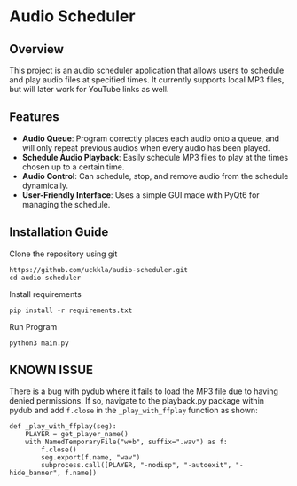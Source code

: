 # Audio Scheduler

## Overview
This project is an audio scheduler application that allows users to schedule and play audio files at specified times.
It currently supports local MP3 files, but will later work for YouTube links as well.

## Features
- **Audio Queue**: Program correctly places each audio onto a queue, and will only repeat previous audios when every audio has been played.
- **Schedule Audio Playback**: Easily schedule MP3 files to play at the times chosen up to a certain time.
- **Audio Control**: Can schedule, stop, and remove audio from the schedule dynamically.
- **User-Friendly Interface**: Uses a simple GUI made with PyQt6 for managing the schedule.

## Installation Guide
Clone the repository using git

```
https://github.com/uckkla/audio-scheduler.git
cd audio-scheduler
```

Install requirements

`pip install -r requirements.txt`

Run Program

`python3 main.py`

## KNOWN ISSUE
There is a bug with pydub where it fails to load the MP3 file due to having denied permissions. If so, navigate to the playback.py package within pydub and add `f.close` in the `_play_with_ffplay` function as shown:

```
def _play_with_ffplay(seg):
    PLAYER = get_player_name()
    with NamedTemporaryFile("w+b", suffix=".wav") as f:
        f.close()
        seg.export(f.name, "wav")
        subprocess.call([PLAYER, "-nodisp", "-autoexit", "-hide_banner", f.name])
```
